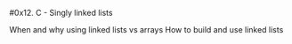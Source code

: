 #0x12. C - Singly linked lists

When and why using linked lists vs arrays
How to build and use linked lists
